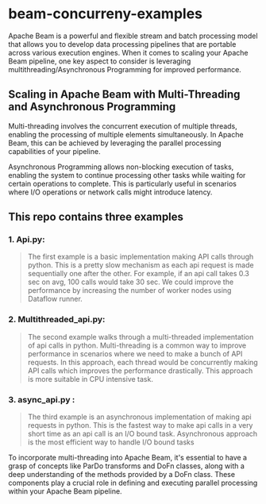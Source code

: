 # beam-concurreny-examples

Apache Beam is a powerful and flexible stream and batch processing model that allows you to develop data processing pipelines that are portable across various execution engines. When it comes to scaling your Apache Beam pipeline, one key aspect to consider is leveraging multithreading/Asynchronous Programming for improved performance.

## Scaling in Apache Beam with Multi-Threading and Asynchronous Programming

Multi-threading involves the concurrent execution of multiple threads, enabling the processing of multiple elements simultaneously. In Apache Beam, this can be achieved by leveraging the parallel processing capabilities of your pipeline.

Asynchronous Programming allows non-blocking execution of tasks, enabling the system to continue processing other tasks while waiting for certain operations to complete. This is particularly useful in scenarios where I/O operations or network calls might introduce latency.

## This repo contains three examples
  ### 1. Api.py:  
  > The first example is a basic implementation making API calls through python. This is a pretty slow mechanism as each api request is made sequentially one after the other. For example, if an api call takes 0.3 sec on avg, 100 calls would take 30 sec. We could improve the performance by increasing the number of worker nodes using Dataflow runner.
  ### 2. Multithreaded_api.py: 
  > The second example walks through a multi-threaded implementation of api calls in python. Multi-threading is a common way to improve performance in scenarios where we need to make a bunch of API requests. In this approach, each thread would be concurrently making API calls which improves the performance drastically. This approach is more suitable in CPU intensive task.
  ### 3. async_api.py : 
> The third example is an asynchronous implementation of making api requests in python. This is the fastest way to make api calls in a very short time as an api call is an I/O bound task. Asynchronous approach is the most efficient way to handle I/O bound tasks



To incorporate multi-threading into Apache Beam, it's essential to have a grasp of concepts like ParDo transforms and DoFn classes, along with a deep understanding of the methods provided by a DoFn class. These components play a crucial role in defining and executing parallel processing within your Apache Beam pipeline.


